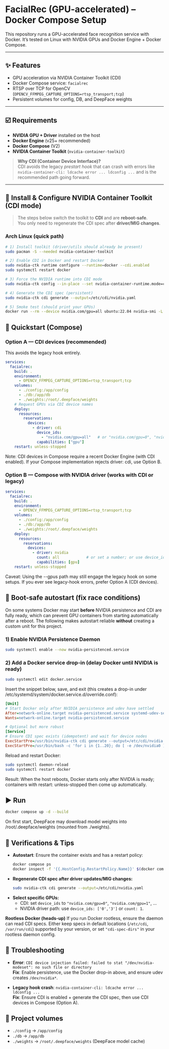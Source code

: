 # FacialRec (GPU-accelerated) – Docker Compose Setup

This repository runs a GPU-accelerated face recognition service with Docker.
It’s tested on Linux with NVIDIA GPUs and Docker Engine + Docker Compose.

---

## ✨ Features

- GPU acceleration via NVIDIA Container Toolkit (CDI)
- Docker Compose service: `facialrec`
- RTSP over TCP for OpenCV (`OPENCV_FFMPEG_CAPTURE_OPTIONS=rtsp_transport;tcp`)
- Persistent volumes for config, DB, and DeepFace weights

---

## ☑️ Requirements

- **NVIDIA GPU + Driver** installed on the host
- **Docker Engine** (v25+ recommended)
- **Docker Compose** (V2)
- **NVIDIA Container Toolkit** (`nvidia-container-toolkit`)

> **Why CDI (Container Device Interface)?**  
> CDI avoids the legacy *prestart hook* that can crash with errors like  
> `nvidia-container-cli: ldcache error ... ldconfig ...` and is the recommended path going forward.

---

## 🧰 Install & Configure NVIDIA Container Toolkit (CDI mode)

> The steps below switch the toolkit to **CDI** and are **reboot-safe**.  
> You only need to regenerate the CDI spec after **driver/MIG changes**.

### Arch Linux (quick path)
```bash
# 1) Install toolkit (driver/utils should already be present)
sudo pacman -S --needed nvidia-container-toolkit

# 2) Enable CDI in Docker and restart Docker
sudo nvidia-ctk runtime configure --runtime=docker --cdi.enabled
sudo systemctl restart docker

# 3) Force the NVIDIA runtime into CDI mode
sudo nvidia-ctk config --in-place --set nvidia-container-runtime.mode=cdi

# 4) Generate the CDI spec (persistent)
sudo nvidia-ctk cdi generate --output=/etc/cdi/nvidia.yaml

# 5) Smoke test (should print your GPUs)
docker run --rm --device nvidia.com/gpu=all ubuntu:22.04 nvidia-smi -L
```

## 🧪 Quickstart (Compose)

### Option A — **CDI devices (recommended)**
This avoids the legacy hook entirely.

```yaml
services:
  facialrec:
    build: .
    environment:
      - OPENCV_FFMPEG_CAPTURE_OPTIONS=rtsp_transport;tcp
    volumes:
      - ./config:/app/config
      - ./db:/app/db
      - ./weights:/root/.deepface/weights
    # Request GPUs via CDI device names
    deploy:
      resources:
        reservations:
          devices:
            - driver: cdi
              device_ids:
                - "nvidia.com/gpu=all"   # or "nvidia.com/gpu=0", "nvidia.com/gpu=1", ...
              capabilities: ["gpu"]
    restart: unless-stopped
```
Note: CDI devices in Compose require a recent Docker Engine (with CDI enabled).
If your Compose implementation rejects driver: cdi, use Option B.

### Option B — **Compose with NVIDIA driver (works with CDI or legacy)**
```yaml
services:
  facialrec:
    build: .
    environment:
      - OPENCV_FFMPEG_CAPTURE_OPTIONS=rtsp_transport;tcp
    volumes:
      - ./config:/app/config
      - ./db:/app/db
      - ./weights:/root/.deepface/weights
    deploy:
      resources:
        reservations:
          devices:
            - driver: nvidia
              count: all            # or set a number; or use device_ids: ['0','3']
              capabilities: [gpu]
    restart: unless-stopped
```
Caveat: Using the --gpus path may still engage the legacy hook on some setups.
If you ever see legacy-hook errors, prefer Option A (CDI devices).

## 🧷 Boot-safe autostart (fix race conditions)

On some systems Docker may start **before** NVIDIA persistence and CDI are fully ready, which can prevent GPU containers from starting automatically after a reboot. The following makes autostart reliable **without** creating a custom unit for this project.

### 1) Enable NVIDIA Persistence Daemon
```bash
sudo systemctl enable --now nvidia-persistenced.service
```

### 2) Add a Docker service drop-in (delay Docker until NVIDIA is ready)
```bash
sudo systemctl edit docker.service
```
Insert the snippet below, save, and exit (this creates a drop-in under
/etc/systemd/system/docker.service.d/override.conf):
```ini
[Unit]
# Start Docker only after NVIDIA persistence and udev have settled
After=network-online.target nvidia-persistenced.service systemd-udev-settle.service
Wants=network-online.target nvidia-persistenced.service

# Optional but more robust
[Service]
# Ensure CDI spec exists (idempotent) and wait for device nodes
ExecStartPre=/usr/bin/nvidia-ctk cdi generate --output=/etc/cdi/nvidia.yaml
ExecStartPre=/usr/bin/bash -c 'for i in {1..20}; do [ -e /dev/nvidia0 ] && [ -e /dev/nvidia-uvm ] && break; sleep 1; done; [ -e /dev/nvidia0 ] && [ -e /dev/nvidia-uvm ]'
```
Reload and restart Docker:
```bash
sudo systemctl daemon-reload
sudo systemctl restart docker
```
Result: When the host reboots, Docker starts only after NVIDIA is ready; containers with restart: unless-stopped then come up automatically.

## ▶️ Run

```bash
docker compose up -d --build
```
On first start, DeepFace may download model weights into /root/.deepface/weights (mounted from ./weights).

## 🔎 Verifications & Tips

- **Autostart**: Ensure the container exists and has a restart policy:
  ```bash
  docker compose ps
  docker inspect -f '{{.HostConfig.RestartPolicy.Name}}' $(docker compose ps -q facialrec)
  ```
- **Regenerate CDI spec after driver updates/MIG changes:**
  ```bash
  sudo nvidia-ctk cdi generate --output=/etc/cdi/nvidia.yaml
  ```
- **Select specific GPUs:**
  - CDI: set ```device_ids``` to ```"nvidia.com/gpu=0"```, ```"nvidia.com/gpu=1"```, …
  - NVIDIA driver path: use ```device_ids: ['0','3']``` or ```count: 1```.

**Rootless Docker (heads-up)**
If you run Docker rootless, ensure the daemon can read CDI specs.
Either keep specs in default locations (```/etc/cdi```, ```/var/run/cdi```) supported by your version, or set ```"cdi-spec-dirs"``` in your rootless daemon config.

## 🧯 Troubleshooting

- **Error**: `CDI device injection failed: failed to stat "/dev/nvidia-modeset": no such file or directory`  
  **Fix**: Enable persistence, use the Docker drop-in above, and ensure udev creates `/dev/nvidia*`.

- **Legacy hook crash**: `nvidia-container-cli: ldcache error ... ldconfig ...`  
  **Fix**: Ensure CDI is enabled + generate the CDI spec, then use CDI devices in Compose (Option A).

## 📂 Project volumes

- `./config` → `/app/config`  
- `./db` → `/app/db`  
- `./weights` → `/root/.deepface/weights` (DeepFace model cache)
